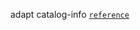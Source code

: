 adapt catalog-info <code style="color : grey">[reference](https://github.com/burrsutter/spring-boot-stssc-template/blob/main/skeleton/catalog-info.yaml)</code>
